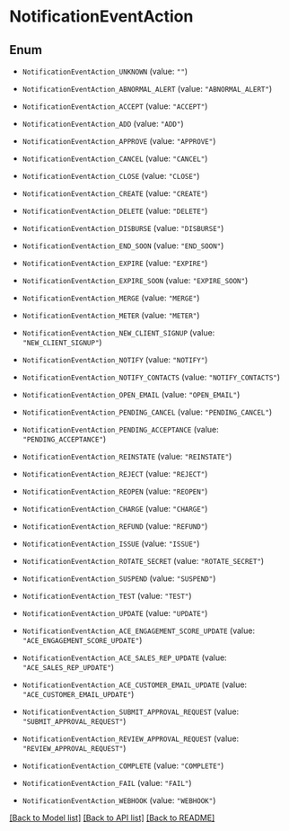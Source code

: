 # NotificationEventAction

## Enum


* `NotificationEventAction_UNKNOWN` (value: `""`)

* `NotificationEventAction_ABNORMAL_ALERT` (value: `"ABNORMAL_ALERT"`)

* `NotificationEventAction_ACCEPT` (value: `"ACCEPT"`)

* `NotificationEventAction_ADD` (value: `"ADD"`)

* `NotificationEventAction_APPROVE` (value: `"APPROVE"`)

* `NotificationEventAction_CANCEL` (value: `"CANCEL"`)

* `NotificationEventAction_CLOSE` (value: `"CLOSE"`)

* `NotificationEventAction_CREATE` (value: `"CREATE"`)

* `NotificationEventAction_DELETE` (value: `"DELETE"`)

* `NotificationEventAction_DISBURSE` (value: `"DISBURSE"`)

* `NotificationEventAction_END_SOON` (value: `"END_SOON"`)

* `NotificationEventAction_EXPIRE` (value: `"EXPIRE"`)

* `NotificationEventAction_EXPIRE_SOON` (value: `"EXPIRE_SOON"`)

* `NotificationEventAction_MERGE` (value: `"MERGE"`)

* `NotificationEventAction_METER` (value: `"METER"`)

* `NotificationEventAction_NEW_CLIENT_SIGNUP` (value: `"NEW_CLIENT_SIGNUP"`)

* `NotificationEventAction_NOTIFY` (value: `"NOTIFY"`)

* `NotificationEventAction_NOTIFY_CONTACTS` (value: `"NOTIFY_CONTACTS"`)

* `NotificationEventAction_OPEN_EMAIL` (value: `"OPEN_EMAIL"`)

* `NotificationEventAction_PENDING_CANCEL` (value: `"PENDING_CANCEL"`)

* `NotificationEventAction_PENDING_ACCEPTANCE` (value: `"PENDING_ACCEPTANCE"`)

* `NotificationEventAction_REINSTATE` (value: `"REINSTATE"`)

* `NotificationEventAction_REJECT` (value: `"REJECT"`)

* `NotificationEventAction_REOPEN` (value: `"REOPEN"`)

* `NotificationEventAction_CHARGE` (value: `"CHARGE"`)

* `NotificationEventAction_REFUND` (value: `"REFUND"`)

* `NotificationEventAction_ISSUE` (value: `"ISSUE"`)

* `NotificationEventAction_ROTATE_SECRET` (value: `"ROTATE_SECRET"`)

* `NotificationEventAction_SUSPEND` (value: `"SUSPEND"`)

* `NotificationEventAction_TEST` (value: `"TEST"`)

* `NotificationEventAction_UPDATE` (value: `"UPDATE"`)

* `NotificationEventAction_ACE_ENGAGEMENT_SCORE_UPDATE` (value: `"ACE_ENGAGEMENT_SCORE_UPDATE"`)

* `NotificationEventAction_ACE_SALES_REP_UPDATE` (value: `"ACE_SALES_REP_UPDATE"`)

* `NotificationEventAction_ACE_CUSTOMER_EMAIL_UPDATE` (value: `"ACE_CUSTOMER_EMAIL_UPDATE"`)

* `NotificationEventAction_SUBMIT_APPROVAL_REQUEST` (value: `"SUBMIT_APPROVAL_REQUEST"`)

* `NotificationEventAction_REVIEW_APPROVAL_REQUEST` (value: `"REVIEW_APPROVAL_REQUEST"`)

* `NotificationEventAction_COMPLETE` (value: `"COMPLETE"`)

* `NotificationEventAction_FAIL` (value: `"FAIL"`)

* `NotificationEventAction_WEBHOOK` (value: `"WEBHOOK"`)

[[Back to Model list]](../README.md#documentation-for-models) [[Back to API list]](../README.md#documentation-for-api-endpoints) [[Back to README]](../README.md)


